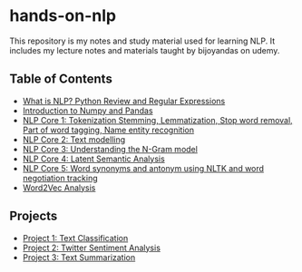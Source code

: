 # hands-on-nlp
This repository is my notes and study material used for learning NLP. It includes my lecture notes and materials taught by bijoyandas on udemy.

## Table of Contents
- [What is NLP? Python Review and Regular Expressions](nlp01-introduction/readme.md)
- [Introduction to Numpy and Pandas](nlp02-numpyandpandas/readme.md)
- [NLP Core 1: Tokenization Stemming, Lemmatization, Stop word removal, Part of word tagging, Name entity recognition](nlp03-tokenization/readme.md)
- [NLP Core 2: Text modelling](nlp04-textmodelling/readme.md)
- [NLP Core 3: Understanding the N-Gram model](nlp05-ngram/readme.md)
- [NLP Core 4: Latent Semantic Analysis](nlp06-latentsemanticanalysis/readme.md)
- [NLP Core 5: Word synonyms and antonym using NLTK and word negotiation tracking](nlp07-wordsynonyms/readme.md)
- [Word2Vec Analysis]()

## Projects
- [Project 1: Text Classification](project1-textclassification/readme.md)
- [Project 2: Twitter Sentiment Analysis](project2-twittersentimentanalysis/readme.md)
- [Project 3: Text Summarization](project3-textsummarization/README.md)

